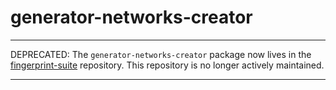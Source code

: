 # generator-networks-creator

---

DEPRECATED: The `generator-networks-creator` package now lives in the [fingerprint-suite](https://github.com/apify/fingerprint-suite) repository. This repository is no longer actively maintained.

---

